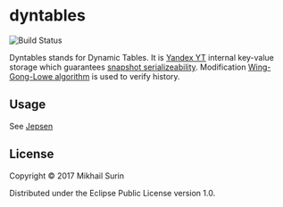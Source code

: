 # dyntables
![Build Status](https://travis-ci.org/ssmike/dyntables.svg?branch=master)

Dyntables stands for Dynamic Tables.
It is [Yandex YT](https://events.yandex.ru/lib/talks/1091/) internal key-value storage which
guarantees [snapshot serializeability](http://www.cs.cornell.edu/~sowell/dbpapers/serializable_isolation.pdf).
Modification [Wing-Gong-Lowe algorithm](http://www.cs.ox.ac.uk/people/gavin.lowe/LinearizabiltyTesting/paper.pdf) is used to verify history.

## Usage

See [Jepsen](https://github.com/jepsen-io/jepsen/)

## License

Copyright © 2017 Mikhail Surin

Distributed under the Eclipse Public License version 1.0.
